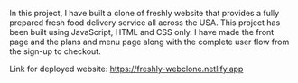 In this project, I have built a clone of freshly website that provides a fully prepared fresh food delivery service all across the USA. This project has been built using JavaScript, HTML and CSS only. I have made the front page and the plans and menu page along with the complete user flow from the sign-up to checkout.

Link for deployed website: https://freshly-webclone.netlify.app

